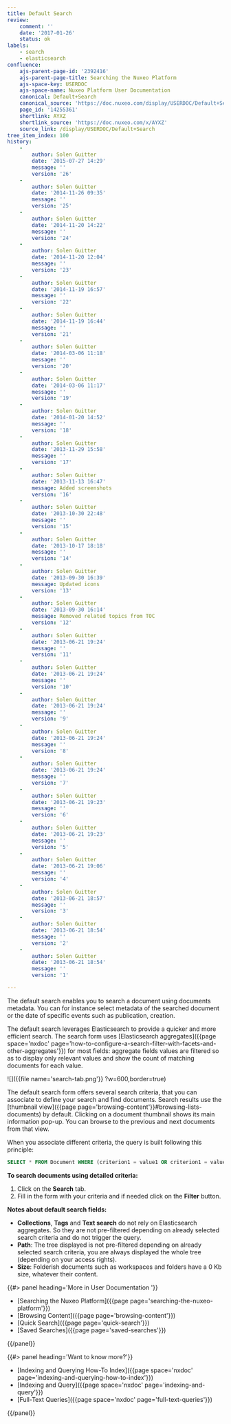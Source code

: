 ```yaml
---
title: Default Search
review:
    comment: ''
    date: '2017-01-26'
    status: ok
labels:
    - search
    - elasticsearch
confluence:
    ajs-parent-page-id: '2392416'
    ajs-parent-page-title: Searching the Nuxeo Platform
    ajs-space-key: USERDOC
    ajs-space-name: Nuxeo Platform User Documentation
    canonical: Default+Search
    canonical_source: 'https://doc.nuxeo.com/display/USERDOC/Default+Search'
    page_id: '14255361'
    shortlink: AYXZ
    shortlink_source: 'https://doc.nuxeo.com/x/AYXZ'
    source_link: /display/USERDOC/Default+Search
tree_item_index: 100
history:
    -
        author: Solen Guitter
        date: '2015-07-27 14:29'
        message: ''
        version: '26'
    -
        author: Solen Guitter
        date: '2014-11-26 09:35'
        message: ''
        version: '25'
    -
        author: Solen Guitter
        date: '2014-11-20 14:22'
        message: ''
        version: '24'
    -
        author: Solen Guitter
        date: '2014-11-20 12:04'
        message: ''
        version: '23'
    -
        author: Solen Guitter
        date: '2014-11-19 16:57'
        message: ''
        version: '22'
    -
        author: Solen Guitter
        date: '2014-11-19 16:44'
        message: ''
        version: '21'
    -
        author: Solen Guitter
        date: '2014-03-06 11:18'
        message: ''
        version: '20'
    -
        author: Solen Guitter
        date: '2014-03-06 11:17'
        message: ''
        version: '19'
    -
        author: Solen Guitter
        date: '2014-01-20 14:52'
        message: ''
        version: '18'
    -
        author: Solen Guitter
        date: '2013-11-29 15:58'
        message: ''
        version: '17'
    -
        author: Solen Guitter
        date: '2013-11-13 16:47'
        message: Added screenshots
        version: '16'
    -
        author: Solen Guitter
        date: '2013-10-30 22:48'
        message: ''
        version: '15'
    -
        author: Solen Guitter
        date: '2013-10-17 18:18'
        message: ''
        version: '14'
    -
        author: Solen Guitter
        date: '2013-09-30 16:39'
        message: Updated icons
        version: '13'
    -
        author: Solen Guitter
        date: '2013-09-30 16:14'
        message: Removed related topics from TOC
        version: '12'
    -
        author: Solen Guitter
        date: '2013-06-21 19:24'
        message: ''
        version: '11'
    -
        author: Solen Guitter
        date: '2013-06-21 19:24'
        message: ''
        version: '10'
    -
        author: Solen Guitter
        date: '2013-06-21 19:24'
        message: ''
        version: '9'
    -
        author: Solen Guitter
        date: '2013-06-21 19:24'
        message: ''
        version: '8'
    -
        author: Solen Guitter
        date: '2013-06-21 19:24'
        message: ''
        version: '7'
    -
        author: Solen Guitter
        date: '2013-06-21 19:23'
        message: ''
        version: '6'
    -
        author: Solen Guitter
        date: '2013-06-21 19:23'
        message: ''
        version: '5'
    -
        author: Solen Guitter
        date: '2013-06-21 19:06'
        message: ''
        version: '4'
    -
        author: Solen Guitter
        date: '2013-06-21 18:57'
        message: ''
        version: '3'
    -
        author: Solen Guitter
        date: '2013-06-21 18:54'
        message: ''
        version: '2'
    -
        author: Solen Guitter
        date: '2013-06-21 18:54'
        message: ''
        version: '1'

---
```

The default search enables you to search a document using documents metadata. You can for instance select metadata of the searched document or the date of specific events such as publication, creation.

The default search leverages Elasticsearch to provide a quicker and more efficient search. The search form uses [Elasticsearch aggregates]({{page space='nxdoc' page='how-to-configure-a-search-filter-with-facets-and-other-aggregates'}}) for most fields: aggregate fields values are filtered so as to display only relevant values and show the count of matching documents for each value.

![]({{file name='search-tab.png'}} ?w=600,border=true)

The default search form offers several search criteria, that you can associate to define your search and find documents. Search results use the [thumbnail view]({{page page='browsing-content'}}#browsing-lists-documents) by default. Clicking on a document thumbnail shows its main information pop-up. You can browse to the previous and next documents from that view.

When you associate different criteria, the query is built following this principle:

```sql
SELECT * FROM Document WHERE (criterion1 = value1 OR criterion1 = value2) AND (criterion2 = valueA OR criterion2 = valueB) AND criterion 3 = something
```

**To search documents using detailed criteria:**

1.  Click on the **Search** tab.
2.  Fill in the form with your criteria and if needed click on the **Filter** button.

**Notes about default search fields:**

*   **Collections**, **Tags** and **Text search** do not rely on Elasticsearch aggregates. So they are not pre-filtered depending on already selected search criteria and do not trigger the query.
*   **Path**: The tree displayed is not pre-filtered depending on already selected search criteria, you are always displayed the whole tree (depending on your access rights).
*   **Size**: Folderish documents such as workspaces and folders have a 0 Kb size, whatever their content.

<div class="row" data-equalizer data-equalize-on="medium">
<div class="column medium-6">
{{#> panel heading='More in User Documentation '}}

- [Searching the Nuxeo Platform]({{page page='searching-the-nuxeo-platform'}})
- [Browsing Content]({{page page='browsing-content'}})
- [Quick Search]({{page page='quick-search'}})
- [Saved Searches]({{page page='saved-searches'}})

{{/panel}}
</div>
<div class="column medium-6">
{{#> panel heading='Want to know more?'}}

- [Indexing and Querying How-To Index]({{page space='nxdoc' page='indexing-and-querying-how-to-index'}})
- [Indexing and Query]({{page space='nxdoc' page='indexing-and-query'}})
- [Full-Text Queries]({{page space='nxdoc' page='full-text-queries'}})

{{/panel}}
</div>
</div>
